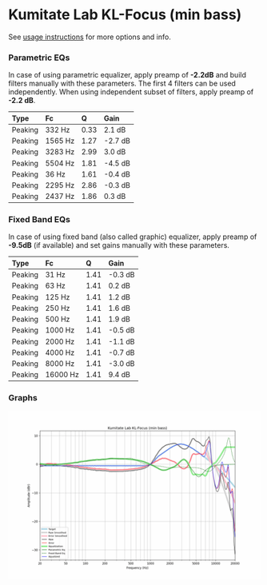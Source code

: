 # Kumitate Lab KL-Focus (min bass)
See [usage instructions](https://github.com/jaakkopasanen/AutoEq#usage) for more options and info.

### Parametric EQs
In case of using parametric equalizer, apply preamp of **-2.2dB** and build filters manually
with these parameters. The first 4 filters can be used independently.
When using independent subset of filters, apply preamp of **-2.2 dB**.

| Type    | Fc      |    Q | Gain    |
|:--------|:--------|:-----|:--------|
| Peaking | 332 Hz  | 0.33 | 2.1 dB  |
| Peaking | 1565 Hz | 1.27 | -2.7 dB |
| Peaking | 3283 Hz | 2.99 | 3.0 dB  |
| Peaking | 5504 Hz | 1.81 | -4.5 dB |
| Peaking | 36 Hz   | 1.61 | -0.4 dB |
| Peaking | 2295 Hz | 2.86 | -0.3 dB |
| Peaking | 2437 Hz | 1.86 | 0.3 dB  |

### Fixed Band EQs
In case of using fixed band (also called graphic) equalizer, apply preamp of **-9.5dB**
(if available) and set gains manually with these parameters.

| Type    | Fc       |    Q | Gain    |
|:--------|:---------|:-----|:--------|
| Peaking | 31 Hz    | 1.41 | -0.3 dB |
| Peaking | 63 Hz    | 1.41 | 0.2 dB  |
| Peaking | 125 Hz   | 1.41 | 1.2 dB  |
| Peaking | 250 Hz   | 1.41 | 1.6 dB  |
| Peaking | 500 Hz   | 1.41 | 1.9 dB  |
| Peaking | 1000 Hz  | 1.41 | -0.5 dB |
| Peaking | 2000 Hz  | 1.41 | -1.1 dB |
| Peaking | 4000 Hz  | 1.41 | -0.7 dB |
| Peaking | 8000 Hz  | 1.41 | -3.0 dB |
| Peaking | 16000 Hz | 1.41 | 9.4 dB  |

### Graphs
![](./Kumitate%20Lab%20KL-Focus%20(min%20bass).png)
